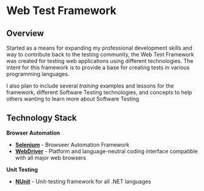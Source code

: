 # Web Test Framework

## Overview
Started as a means for expanding my professional development skills and way to contribute back to the testing community, the Web Test Framework was created for testing web applications using different technologies.  The intent for this framework is to provide a base for creating tests in various programming languages.

I also plan to include several _training_ examples and lessons for the framework, different Software Testing technologies, and concepts to help others wanting to learn more about Software Testing


## Technology Stack

**Browser Automation**
* **[Selenium](https://github.com/SeleniumHQ/selenium)** - Browseer Automation Framework
* **[WebDriver](https://w3c.github.io/webdriver/webdriver-spec.html)** - Platform and language-neutral coding interface compatible with all major web browsers

**Unit Testing**
* **[NUnit](https://github.com/nunit/nunit)** - Unit-testing framework for all .NET languages